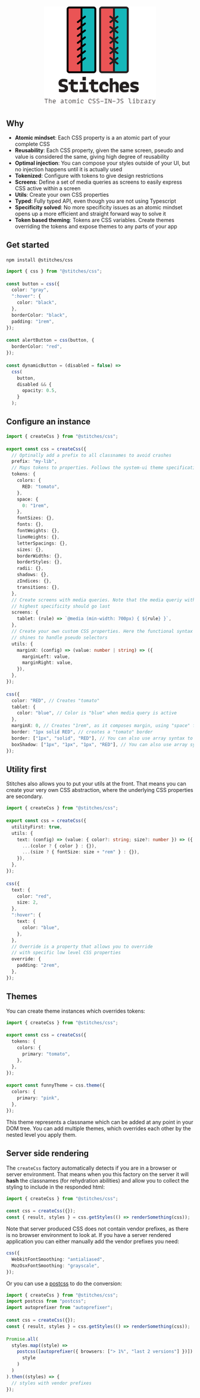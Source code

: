 <p align="center">
  <img width="300" src="../../stitches.png">
</p>

## Why

- **Atomic mindset**: Each CSS property is a an atomic part of your complete CSS
- **Reusability**: Each CSS property, given the same screen, pseudo and value is considered the same, giving high degree of reusability
- **Optimal injection**: You can compose your styles outside of your UI, but no injection happens until it is actually used
- **Tokenized**: Configure with tokens to give design restrictions
- **Screens**: Define a set of media queries as screens to easily express CSS active within a screen
- **Utils**: Create your own CSS properties
- **Typed**: Fully typed API, even though you are not using Typescript
- **Specificity solved**: No more specificity issues as an atomic mindset opens up a more efficient and straight forward way to solve it
- **Token based theming**: Tokens are CSS variables. Create themes overriding the tokens and expose themes to any parts of your app

## Get started

`npm install @stitches/css`

```ts
import { css } from "@stitches/css";

const button = css({
  color: "gray",
  ":hover": {
    color: "black",
  },
  borderColor: "black",
  padding: "1rem",
});

const alertButton = css(button, {
  borderColor: "red",
});

const dynamicButton = (disabled = false) =>
  css(
    button,
    disabled && {
      opacity: 0.5,
    }
  );
```

## Configure an instance

```ts
import { createCss } from "@stitches/css";

export const css = createCss({
  // Optinally add a prefix to all classnames to avoid crashes
  prefix: "my-lib",
  // Maps tokens to properties. Follows the system-ui theme specification: https://system-ui.com/theme
  tokens: {
    colors: {
      RED: "tomato",
    },
    space: {
      0: "1rem",
    },
    fontSizes: {},
    fonts: {},
    fontWeights: {},
    lineHeights: {},
    letterSpacings: {},
    sizes: {},
    borderWidths: {},
    borderStyles: {},
    radii: {},
    shadows: {},
    zIndices: {},
    transitions: {},
  },
  // Create screens with media queries. Note that the media queriy with the
  // highest specificity should go last
  screens: {
    tablet: (rule) => `@media (min-width: 700px) { ${rule} }`,
  },
  // Create your own custom CSS properties. Here the functional syntax
  // shines to handle pseudo selectors
  utils: {
    marginX: (config) => (value: number | string) => ({
      marginLeft: value,
      marginRight: value,
    }),
  },
});

css({
  color: "RED", // Creates "tomato"
  tablet: {
    color: "blue", // Color is "blue" when media query is active
  },
  marginX: 0, // Creates "1rem", as it composes margin, using "space" from tokens
  border: "1px solid RED", // creates a "tomato" border
  border: ["1px", "solid", "RED"], // You can also use array syntax to get typing
  boxShadow: ["1px", "1px", "1px", "RED"], // You can also use array syntax with shadow
});
```

## Utility first

Stitches also allows you to put your utils at the front. That means you can create your very own CSS abstraction, where the underlying CSS properties are secondary.

```ts
import { createCss } from "@stitches/css";

export const css = createCss({
  utilityFirst: true,
  utils: {
    text: (config) => (value: { color?: string; size?: number }) => ({
      ...(color ? { color } : {}),
      ...(size ? { fontSize: size + "rem" } : {}),
    }),
  },
});

css({
  text: {
    color: "red",
    size: 2,
  },
  ":hover": {
    text: {
      color: "blue",
    },
  },
  // Override is a property that allows you to override
  // with specific low level CSS properties
  override: {
    padding: "2rem",
  },
});
```

## Themes

You can create theme instances which overrides tokens:

```ts
import { createCss } from "@stitches/css";

export const css = createCss({
  tokens: {
    colors: {
      primary: "tomato",
    },
  },
});

export const funnyTheme = css.theme({
  colors: {
    primary: "pink",
  },
});
```

This theme represents a classname which can be added at any point in your DOM tree. You can add multiple themes, which overrides each other by the nested level you apply them.

## Server side rendering

The `createCss` factory automatically detects if you are in a browser or server environment. That means when you this factory on the server it will **hash** the classnames (for rehydration abilities) and allow you to collect the styling to include in the responded html:

```ts
import { createCss } from "@stitches/css";

const css = createCss({});
const { result, styles } = css.getStyles(() => renderSomething(css));
```

Note that server produced CSS does not contain vendor prefixes, as there is no browser environment to look at. If you have a server rendered application you can either manually add the vendor prefixes you need:

```ts
css({
  WebkitFontSmoothing: "antialiased",
  MozOsxFontSmoothing: "grayscale",
});
```

Or you can use a [postcss](https://www.npmjs.com/package/postcss) to do the conversion:

```ts
import { createCss } from "@stitches/css";
import postcss from "postcss";
import autoprefixer from "autoprefixer";

const css = createCss({});
const { result, styles } = css.getStyles(() => renderSomething(css));

Promise.all(
  styles.map((style) =>
    postcss([autoprefixer({ browsers: ["> 1%", "last 2 versions"] })]).process(
      style
    )
  )
).then((styles) => {
  // styles with vendor prefixes
});
```

